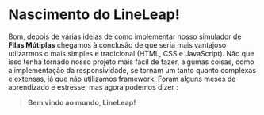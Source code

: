 # Nascimento do LineLeap!

Bom, depois de várias ideias de como implementar nosso simulador de **Filas Mútiplas** chegamos à conclusão de que seria mais vantajoso utilzarmos o mais simples e tradicional (HTML, CSS e JavaScript).  Não que isso tenha tornado nosso projeto mais fácil de fazer, algumas coisas, como a implementação da responsividade, se tornam um tanto quanto complexas e extensas, já que não utilizamos framework. Foram alguns meses de aprendizado e estresse, mas agora podemos dizer :

> **Bem vindo ao mundo, LineLeap!**
